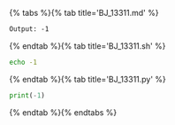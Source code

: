 {% tabs %}{% tab title='BJ_13311.md' %}

```txt
Output: -1
```

{% endtab %}{% tab title='BJ_13311.sh' %}

```sh
echo -1
```

{% endtab %}{% tab title='BJ_13311.py' %}

```py
print(-1)
```

{% endtab %}{% endtabs %}
